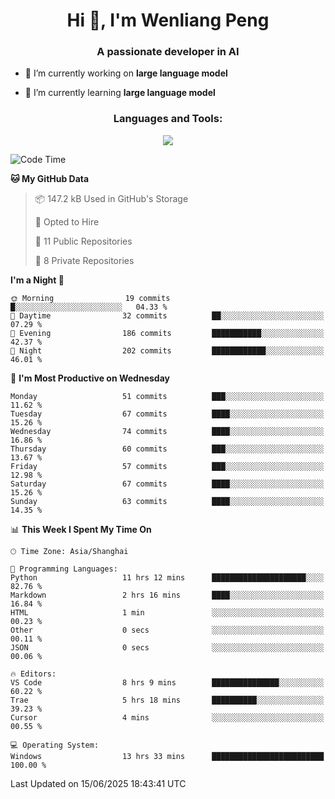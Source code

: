 <h1 align="center">Hi 👋, I'm Wenliang Peng</h1>
<h3 align="center">A passionate developer in AI</h3>

- 🔭 I’m currently working on **large language model**

- 🌱 I’m currently learning **large language model**

<!-- <h3 align="left">Connect with me:</h3> -->
<!-- <p align="left">
</p> -->

<h3 align="center">Languages and Tools:</h3>
<p align="center">
  <a href="https://skillicons.dev">
    <img src="https://skillicons.dev/icons?i=cpp,ros,docker,azure,git,linux,py,pytorch,cmake,githubactions,powershell,md&perline=6" />
  </a>
</p>


<!-- <p><img align="center" src="https://github-readme-stats.vercel.app/api/top-langs?username=bpwl0121&show_icons=true&locale=en&layout=compact" alt="bpwl0121" /></p> -->

<!-- <p><img align="center" src="https://github-readme-streak-stats.herokuapp.com/?user=bpwl0121&" alt="bpwl0121" /></p> -->

<!--START_SECTION:waka-->
![Code Time](http://img.shields.io/badge/Code%20Time-277%20hrs%2053%20mins-blue)

**🐱 My GitHub Data** 

> 📦 147.2 kB Used in GitHub's Storage 
 > 
> 💼 Opted to Hire
 > 
> 📜 11 Public Repositories 
 > 
> 🔑 8 Private Repositories 
 > 
**I'm a Night 🦉** 

```text
🌞 Morning                19 commits          █░░░░░░░░░░░░░░░░░░░░░░░░   04.33 % 
🌆 Daytime                32 commits          ██░░░░░░░░░░░░░░░░░░░░░░░   07.29 % 
🌃 Evening                186 commits         ███████████░░░░░░░░░░░░░░   42.37 % 
🌙 Night                  202 commits         ████████████░░░░░░░░░░░░░   46.01 % 
```
📅 **I'm Most Productive on Wednesday** 

```text
Monday                   51 commits          ███░░░░░░░░░░░░░░░░░░░░░░   11.62 % 
Tuesday                  67 commits          ████░░░░░░░░░░░░░░░░░░░░░   15.26 % 
Wednesday                74 commits          ████░░░░░░░░░░░░░░░░░░░░░   16.86 % 
Thursday                 60 commits          ███░░░░░░░░░░░░░░░░░░░░░░   13.67 % 
Friday                   57 commits          ███░░░░░░░░░░░░░░░░░░░░░░   12.98 % 
Saturday                 67 commits          ████░░░░░░░░░░░░░░░░░░░░░   15.26 % 
Sunday                   63 commits          ████░░░░░░░░░░░░░░░░░░░░░   14.35 % 
```


📊 **This Week I Spent My Time On** 

```text
🕑︎ Time Zone: Asia/Shanghai

💬 Programming Languages: 
Python                   11 hrs 12 mins      █████████████████████░░░░   82.76 % 
Markdown                 2 hrs 16 mins       ████░░░░░░░░░░░░░░░░░░░░░   16.84 % 
HTML                     1 min               ░░░░░░░░░░░░░░░░░░░░░░░░░   00.23 % 
Other                    0 secs              ░░░░░░░░░░░░░░░░░░░░░░░░░   00.11 % 
JSON                     0 secs              ░░░░░░░░░░░░░░░░░░░░░░░░░   00.06 % 

🔥 Editors: 
VS Code                  8 hrs 9 mins        ███████████████░░░░░░░░░░   60.22 % 
Trae                     5 hrs 18 mins       ██████████░░░░░░░░░░░░░░░   39.23 % 
Cursor                   4 mins              ░░░░░░░░░░░░░░░░░░░░░░░░░   00.55 % 

💻 Operating System: 
Windows                  13 hrs 33 mins      █████████████████████████   100.00 % 
```


 Last Updated on 15/06/2025 18:43:41 UTC
<!--END_SECTION:waka-->

